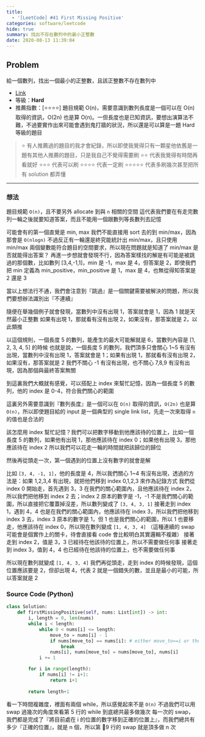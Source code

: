 ```yaml
---
title:
  - '[LeetCode] #41 First Missing Positive'
categories: software/leetcode
hide: true
summary: 找出不存在數列中的最小正整數
date: 2020-08-13 11:39:04
---
```


## Problem

給一個數列，找出一個最小的正整數，且該正整數不存在數列中

* [Link](https://leetcode.com/problems/first-missing-positive/)
* 等級：**Hard**
* 推薦指數：[:star::star::star::star:] 題目規範 O(n)，需要意識到數列長度是一個可以在 O(n) 取得的資訊，O(2n) 也是算 O(n)。一但長度也是已知資訊，要想出演算法不難，不過要實作出來可能會遇到鬼打牆的狀況，所以還是可以算是一題 Hard 等級的題目

> :star: 有人推薦過的題目的我才會紀錄，所以即使我覺得只有一顆星他依舊是一題有其他人推薦的題目，只是我自己不覺得需要刷
> :star::star: 代表我覺得有時間再看就好
> :star::star::star: 代表可以刷
> :star::star::star::star: 代表一定刷
> :star::star::star::star::star: 代表多刷幾次甚至把所有 solution 都弄懂

---

### 想法

題目規範 `O(n)`，且不要另外 allocate 到與 `n` 相關的空間
這代表我們要在有走完數列一輪之後就要知道答案，而且不能用一個跟數列等長數列去記憶

可能會有的第一個直覺是 min, max
我們不能直接用 sort 去的到 min/max，因為那會是 `O(nlogn)`
不過反正有一輪還是終究能統計出 min/max，且只使用 min/max 兩個變數能符合題目的空間要求，所以現在問題就是知道了 min/max 是否就能得出答案？
再進一步想就會發現不行，因為答案樣找的解是有可能是被跳過的那個數，比如數列 [3,4,-1,1]，min 是 -1，max 是 4，但答案是 2，即使我們把 min 定義為 min_positive，min_positive 是 1，max 是 4，也無從得知答案是 2 還是 3

當以上想法行不通，我們會注意到『跳過』是一個關鍵需要被解決的問題，所以我們要想辦法識別出『不連續』

隨便在舉幾個例子就會發現，當數列中沒有出現 1，答案就會是 1，因為 1 就是天然最小正整數
如果有出現 1，那就看有沒有出現 2，如果沒有，那答案就是 2，以此類推

以這個規則，一個長度 5 的數列，能產生的最大可能解就是 6，當數列內容是 [1, 2, 3, 4, 5] 的時候
也就是說，一個長度 5 的數列，我們頂多只會關心 1~5 有沒有出現，當數列中沒有出現 1，答案就會是 1；如果有出現 1，那就看有沒有出現 2，如果沒有，那答案就是 2
我們不關心 -1 有沒有出現，也不關心 7,8,9 有沒有出現，因為那個與最終答案無關

到這裏我們大概就有感覺，可以搭配上 index 來幫忙記憶，因為一個長度 5 的數列，他的 index 是 0-4，符合我們關心的範圍

這裏另外需要意識到『數列長度』是一個可以在 `O(n)` 取得的資訊，`O(2n)` 也是算 `O(n)`，所以即使題目給的 input 是一個典型的 single link list，先走一次來取得 `n` 的值也是合法的

該怎麼用 index 幫忙記憶？我們可以把數字移動到他應該待的位置上，比如一個長度 5 的數列，如果他有出現 1，那他應該待在 index 0；如果他有出現 3，那他應該待在 index 2
所以我們可以花走一輪的時間就把該歸位的歸位

然後再從頭走一次，第一個遇到的位置上沒有數字的就會是解

比如 `[3, 4, -1, 1]`，他的長度是 4，所以我們關心 1~4 有沒有出現，透過的方法是：如果 1,2,3,4 有出現，就把他們移到 index 0,1,2,3 來作為記錄方式
我們從 index 0 開始走，首先遇到 3，3 在我們的關心範圍內，且他應該待在 index 2，所以我們把他移到 index 2 去；index 2 原本的數字是 -1，-1 不是我們關心的範圍，所以直接把它覆蓋掉沒差，所以數列變成了 `[3, 4, 3, 1]`
接著走到 index 1，遇到 4，4 也是在我們的關心範圍內，他應該待在 index 3，所以我們把他移到 index 3 去，index 3 原本的數字是 1，但 1 也是我們關心的範圍，所以 1 也要移走，他應該待在 index 0，所以現在數列變成 `[1, 4, 3, 4]` （這種連續的 swap 可能會是個實作上的關卡，待會直接看 code 會比較明白其實邏輯不複雜）
接著走到 index 2，值是 3，3 已經待在他該待的位置上，所以不需要做任何事
接著走到 index 3，值到 4，4 也已經待在他該待的位置上，也不需要做任何事

所以現在數列就變成 `[1, 4, 3, 4]`
我們再從頭走，走到 index 的時候發現，這個位置應該要是 2，但卻出現 4，代表 2 就是一個錯失的數，並且是最小的可能，所以答案就是 2

### Source Code (Python)

``` python
class Solution:
    def firstMissingPositive(self, nums: List[int]) -> int:
        i, length = 0, len(nums)
        while i < length:
            while 0 < nums[i] <= length:
                move_to = nums[i] - 1
                if nums[move_to] == nums[i]: # either move_to==i or there are dup integers
                    break
                nums[i], nums[move_to] = nums[move_to], nums[i]
            i += 1

        for i in range(length):
            if nums[i] != i+1:
                return i+1
        
        return length+1
```

看一下時間複雜度，裡面有兩個 while，所以感覺起來不是 `O(n)`
不過我們可以用 swap 過幾次的角度來看第 5 行的 while 到底總共最多做幾次
每一次的 swap，我們都是完成了『將目前處在 i 的位置的數字移到正確的位置上』，而我們總共有多少『正確的位置』，就是 n 個，所以第 9 行的 swap 就是頂多做 n 次
